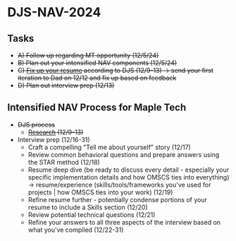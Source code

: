 # DJS-NAV-2024

## Tasks
- ~~A) Follow up regarding MT opportunity (12/5/24)~~
- ~~B) Plan out your intensified NAV components (12/5/24)~~
- ~~C) [Fix up your resume](https://cultivatedculture.com/resume-builder/?resume=1725804276) according to DJS (12/9-13) -> send your first iteration to Dad on 12/12 and fix up based on feedback~~
- ~~D) Plan out interview prep (12/13)~~


## Intensified NAV Process for Maple Tech
- ~~DJS process~~
  - ~~[Research](https://github.com/jerrytigerxu/DJS-NAV-2024/blob/main/MT-Research.md) (12/9-13)~~
- Interview prep (12/16-31)
  - Craft a compelling "Tell me about yourself" story (12/17)
  - Review common behavioral questions and prepare answers using the STAR method (12/18)
  - Resume deep dive (be ready to discuss every detail - especially your specific implementation details and how OMSCS ties into everything) -> resume/experience (skills/tools/frameworks you've used for projects | how OMSCS ties into your work) (12/19)
  - Refine resume further - potentially condense portions of your resume to include a Skills section (12/20)
  - Review potential technical questions (12/21)
  - Refine your answers to all three aspects of the interview based on what you've compiled (12/22-31)

